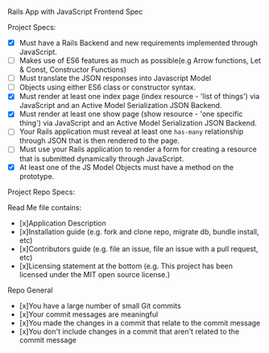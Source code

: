 Rails App with JavaScript Frontend Spec

Project Specs:
- [x] Must have a Rails Backend and new requirements implemented through JavaScript.
- [ ] Makes use of ES6 features as much as possible(e.g Arrow functions, Let & Const, Constructor Functions)
- [ ] Must translate the JSON responses into Javascript Model 
- [ ] Objects using either ES6 class or constructor syntax. 
- [x] Must render at least one index page (index resource - 'list of things') via JavaScript and an Active Model Serialization JSON Backend.
- [x] Must render at least one show page (show resource - 'one specific thing') via JavaScript and an Active Model Serialization JSON Backend.
- [ ] Your Rails application must reveal at least one `has-many` relationship through JSON that is then rendered to the page.
- [ ] Must use your Rails application to render a form for creating a resource that is submitted dynamically through JavaScript.
- [x] At least one of the JS Model Objects must have a method on the prototype.

Project Repo Specs:

Read Me file contains:
- [x]Application Description
- [x]Installation guide (e.g. fork and clone repo, migrate db, bundle install, etc)
- [x]Contributors guide (e.g. file an issue, file an issue with a pull request, etc)
- [x]Licensing statement at the bottom (e.g. This project has been licensed under the MIT open source license.)

Repo General
- [x]You have a large number of small Git commits
- [x]Your commit messages are meaningful
- [x]You made the changes in a commit that relate to the commit message
- [x]You don't include changes in a commit that aren't related to the commit message
